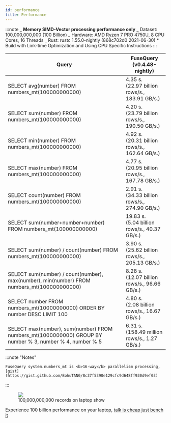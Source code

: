 ```yaml
---
id: performance
title: Performance
---
```


:::note
_ **Memory SIMD-Vector processing performance only**
_ Dataset: 100,000,000,000 (100 Billion)
_ Hardware: AMD Ryzen 7 PRO 4750U, 8 CPU Cores, 16 Threads
_ Rust: rustc 1.55.0-nightly (868c702d0 2021-06-30) \* Build with Link-time Optimization and Using CPU Specific Instructions
:::

| Query                                                                                                   | FuseQuery (v0.4.48-nightly)                         |
| ------------------------------------------------------------------------------------------------------- | --------------------------------------------------- |
| SELECT avg(number) FROM numbers_mt(100000000000)                                                        | 4.35 s.<br /> (22.97 billion rows/s., 183.91 GB/s.) |
| SELECT sum(number) FROM numbers_mt(100000000000)                                                        | 4.20 s.<br />(23.79 billion rows/s., 190.50 GB/s.)  |
| SELECT min(number) FROM numbers_mt(100000000000)                                                        | 4.92 s.<br />(20.31 billion rows/s., 162.64 GB/s.)  |
| SELECT max(number) FROM numbers_mt(100000000000)                                                        | 4.77 s.<br />(20.95 billion rows/s., 167.78 GB/s.)  |
| SELECT count(number) FROM numbers_mt(100000000000)                                                      | 2.91 s.<br />(34.33 billion rows/s., 274.90 GB/s.)  |
| SELECT sum(number+number+number) FROM numbers_mt(100000000000)                                          | 19.83 s.<br />(5.04 billion rows/s., 40.37 GB/s.)   |
| SELECT sum(number) / count(number) FROM numbers_mt(100000000000)                                        | 3.90 s.<br />(25.62 billion rows/s., 205.13 GB/s.)  |
| SELECT sum(number) / count(number), max(number), min(number) FROM numbers_mt(100000000000)              | 8.28 s.<br />(12.07 billion rows/s., 96.66 GB/s.)   |
| SELECT number FROM numbers_mt(10000000000) ORDER BY number DESC LIMIT 100                               | 4.80 s.<br />(2.08 billion rows/s., 16.67 GB/s.)    |
| SELECT max(number), sum(number) FROM numbers_mt(1000000000) GROUP BY number % 3, number % 4, number % 5 | 6.31 s.<br />(158.49 million rows/s., 1.27 GB/s.)   |

:::note "Notes"

    FuseQuery system.numbers_mt is <b>16-way</b> parallelism processing, [gist](https://gist.github.com/BohuTANG/8c37f5390e129cfc9d648ff930d9ef03)

:::

<figure>
  <img src="https://datafuse-1253727613.cos.ap-hongkong.myqcloud.com/datafuse-avg-100b.gif"/>
  <figcaption>100,000,000,000 records on laptop show</figcaption>
</figure>

Experience 100 billion performance on your laptop, [talk is cheap just bench it](building-and-running.mdx)
